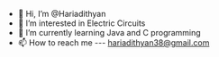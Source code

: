 - 👋 Hi, I’m @Hariadithyan
- 👀 I’m interested in Electric Circuits
- 🌱 I’m currently learning Java and C programming
- 📫 How to reach me --- hariadithyan38@gmail.com

<!---
Hariadithyan/Hariadithyan is a ✨ special ✨ repository its appears on your GitHub profile.
You can click the Preview link to take a look at your changes.
--->
